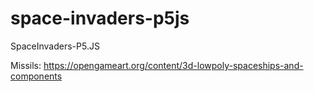 # space-invaders-p5js
SpaceInvaders-P5.JS

Missils: https://opengameart.org/content/3d-lowpoly-spaceships-and-components